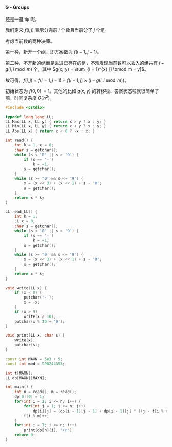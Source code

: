 #### G - Groups

还是一道 `dp` 呢。

我们定义 $f(i, j)$ 表示分完前 $i$ 个数且当前分了 $j$ 个组。

考虑当前数的两种决策。

第一种，新开一个组，即方案数为 $f(i - 1, j - 1)$。

第二种，不开新的组而是丢进已存在的组，不难发现当前数可以丢入的组共有 $j - g(i, i \bmod m)$ 个，其中 $g(x, y) = \sum_{i = 1}^{x} [i \bmod m = y]$。

故可得，$f(i, j) = f(i - 1, j - 1) + f(i - 1, j) \times (j - g(i, i \bmod m))$。

初始状态为 $f(0, 0) = 1$。其他的比如 $g(x, y)$ 的转移啦、答案状态啦就很简单了嘛，时间复杂度 $O(n^2)$。


```cpp
#include <cstdio>

typedef long long LL;
LL Max(LL x, LL y) { return x > y ? x : y; }
LL Min(LL x, LL y) { return x < y ? x : y; }
LL Abs(LL x) { return x < 0 ? -x : x; }

int read() {
    int k = 1, x = 0;
    char s = getchar();
    while (s < '0' || s > '9') {
        if (s == '-')
            k = -1;
        s = getchar();
    }
    while (s >= '0' && s <= '9') {
        x = (x << 3) + (x << 1) + s - '0';
        s = getchar();
    }
    return x * k;
}

LL read_LL() {
    int k = 1;
	LL x = 0;
    char s = getchar();
    while (s < '0' || s > '9') {
        if (s == '-')
            k = -1;
        s = getchar();
    }
    while (s >= '0' && s <= '9') {
        x = (x << 3) + (x << 1) + s - '0';
        s = getchar();
    }
    return x * k;
}

void write(LL x) {
    if (x < 0) {
        putchar('-');
        x = -x;
    }
    if (x > 9)
        write(x / 10);
    putchar(x % 10 + '0');
}

void print(LL x, char s) {
    write(x);
    putchar(s);
}

const int MAXN = 5e3 + 5;
const int mod = 998244353; 

int t[MAXN];
LL dp[MAXN][MAXN];

int main() {
	int n = read(), m = read();
	dp[0][0] = 1;
	for(int i = 1; i <= n; i++) {
		for(int j = 1; j <= n; j++) 
			dp[i][j] = (dp[i - 1][j - 1] + dp[i - 1][j] * ((j - t[i % m] + mod) % mod) % mod) % mod;	
		t[i % m]++;	
	}
	for(int i = 1; i <= n; i++)
		print(dp[n][i], '\n');
	return 0;
}
```